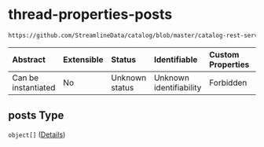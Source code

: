 # thread-properties-posts

```txt
https://github.com/StreamlineData/catalog/blob/master/catalog-rest-service/src/main/resources/json/schema/entity/feed/thread.json#/properties/posts
```



| Abstract            | Extensible | Status         | Identifiable            | Custom Properties | Additional Properties | Access Restrictions | Defined In                                                               |
| :------------------ | :--------- | :------------- | :---------------------- | :---------------- | :-------------------- | :------------------ | :----------------------------------------------------------------------- |
| Can be instantiated | No         | Unknown status | Unknown identifiability | Forbidden         | Allowed               | none                | [thread.json*](../https://github.com/StreamlineData/catalog/blob/master/catalog-rest-service/src/main/resources/json/schema/entity/feed/thread.json "open original schema") |

## posts Type

`object[]` ([Details](thread-definitions-post.md))
